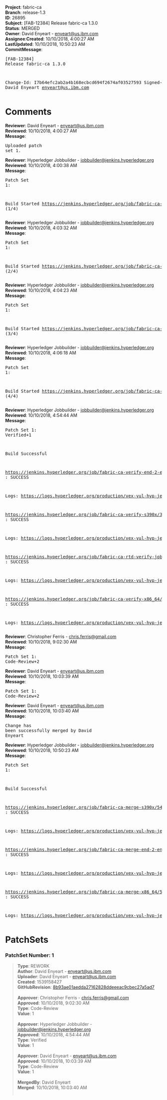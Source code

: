 <strong>Project</strong>: fabric-ca</br><strong>Branch</strong>: release-1.3<br><strong>ID</strong>: 26895<br><strong>Subject</strong>: [FAB-12384] Release fabric-ca 1.3.0<br><strong>Status</strong>: MERGED<br><strong>Owner</strong>: David Enyeart - enyeart@us.ibm.com<br><strong>Assignee</strong>:<strong>Created</strong>: 10/10/2018, 4:00:27 AM<br><strong>LastUpdated</strong>: 10/10/2018, 10:50:23 AM<br><strong>CommitMessage</strong>:<br><pre>[FAB-12384] Release fabric-ca 1.3.0

Change-Id: I7b64efc2ab2a4b168ecbcd694f2674af03527593
Signed-off-by: David Enyeart <enyeart@us.ibm.com>
</pre><h1>Comments</h1><strong>Reviewer</strong>: David Enyeart - enyeart@us.ibm.com<br><strong>Reviewed</strong>: 10/10/2018, 4:00:27 AM<br><strong>Message</strong>: <pre>Uploaded patch set 1.</pre><strong>Reviewer</strong>: Hyperledger Jobbuilder - jobbuilder@jenkins.hyperledger.org<br><strong>Reviewed</strong>: 10/10/2018, 4:00:38 AM<br><strong>Message</strong>: <pre>Patch Set 1:

Build Started https://jenkins.hyperledger.org/job/fabric-ca-verify-s390x/3478/ (1/4)</pre><strong>Reviewer</strong>: Hyperledger Jobbuilder - jobbuilder@jenkins.hyperledger.org<br><strong>Reviewed</strong>: 10/10/2018, 4:03:32 AM<br><strong>Message</strong>: <pre>Patch Set 1:

Build Started https://jenkins.hyperledger.org/job/fabric-ca-verify-end-2-end-x86_64/783/ (2/4)</pre><strong>Reviewer</strong>: Hyperledger Jobbuilder - jobbuilder@jenkins.hyperledger.org<br><strong>Reviewed</strong>: 10/10/2018, 4:04:23 AM<br><strong>Message</strong>: <pre>Patch Set 1:

Build Started https://jenkins.hyperledger.org/job/fabric-ca-rtd-verify-job/179/ (3/4)</pre><strong>Reviewer</strong>: Hyperledger Jobbuilder - jobbuilder@jenkins.hyperledger.org<br><strong>Reviewed</strong>: 10/10/2018, 4:06:18 AM<br><strong>Message</strong>: <pre>Patch Set 1:

Build Started https://jenkins.hyperledger.org/job/fabric-ca-verify-x86_64/3379/ (4/4)</pre><strong>Reviewer</strong>: Hyperledger Jobbuilder - jobbuilder@jenkins.hyperledger.org<br><strong>Reviewed</strong>: 10/10/2018, 4:54:44 AM<br><strong>Message</strong>: <pre>Patch Set 1: Verified+1

Build Successful 

https://jenkins.hyperledger.org/job/fabric-ca-verify-end-2-end-x86_64/783/ : SUCCESS

Logs: https://logs.hyperledger.org/production/vex-yul-hyp-jenkins-3/fabric-ca-verify-end-2-end-x86_64/783

https://jenkins.hyperledger.org/job/fabric-ca-verify-s390x/3478/ : SUCCESS

Logs: https://logs.hyperledger.org/production/vex-yul-hyp-jenkins-3/fabric-ca-verify-s390x/3478

https://jenkins.hyperledger.org/job/fabric-ca-rtd-verify-job/179/ : SUCCESS

Logs: https://logs.hyperledger.org/production/vex-yul-hyp-jenkins-3/fabric-ca-rtd-verify-job/179

https://jenkins.hyperledger.org/job/fabric-ca-verify-x86_64/3379/ : SUCCESS

Logs: https://logs.hyperledger.org/production/vex-yul-hyp-jenkins-3/fabric-ca-verify-x86_64/3379</pre><strong>Reviewer</strong>: Christopher Ferris - chris.ferris@gmail.com<br><strong>Reviewed</strong>: 10/10/2018, 9:02:30 AM<br><strong>Message</strong>: <pre>Patch Set 1: Code-Review+2</pre><strong>Reviewer</strong>: David Enyeart - enyeart@us.ibm.com<br><strong>Reviewed</strong>: 10/10/2018, 10:03:39 AM<br><strong>Message</strong>: <pre>Patch Set 1: Code-Review+2</pre><strong>Reviewer</strong>: David Enyeart - enyeart@us.ibm.com<br><strong>Reviewed</strong>: 10/10/2018, 10:03:40 AM<br><strong>Message</strong>: <pre>Change has been successfully merged by David Enyeart</pre><strong>Reviewer</strong>: Hyperledger Jobbuilder - jobbuilder@jenkins.hyperledger.org<br><strong>Reviewed</strong>: 10/10/2018, 10:50:23 AM<br><strong>Message</strong>: <pre>Patch Set 1:

Build Successful 

https://jenkins.hyperledger.org/job/fabric-ca-merge-s390x/548/ : SUCCESS

Logs: https://logs.hyperledger.org/production/vex-yul-hyp-jenkins-3/fabric-ca-merge-s390x/548

https://jenkins.hyperledger.org/job/fabric-ca-merge-end-2-end-x86_64/141/ : SUCCESS

Logs: https://logs.hyperledger.org/production/vex-yul-hyp-jenkins-3/fabric-ca-merge-end-2-end-x86_64/141

https://jenkins.hyperledger.org/job/fabric-ca-merge-x86_64/550/ : SUCCESS

Logs: https://logs.hyperledger.org/production/vex-yul-hyp-jenkins-3/fabric-ca-merge-x86_64/550</pre><h1>PatchSets</h1><h3>PatchSet Number: 1</h3><blockquote><strong>Type</strong>: REWORK<br><strong>Author</strong>: David Enyeart - enyeart@us.ibm.com<br><strong>Uploader</strong>: David Enyeart - enyeart@us.ibm.com<br><strong>Created</strong>: 1539158427<br><strong>GitHubRevision</strong>: [8b93ae01aedda27162828ddeeeac9cbec27a5ad7](https://github.com/hyperledger/fabric-ca/commit/8b93ae01aedda27162828ddeeeac9cbec27a5ad7)<br><br><strong>Approver</strong>: Christopher Ferris - chris.ferris@gmail.com<br><strong>Approved</strong>: 10/10/2018, 9:02:30 AM<br><strong>Type</strong>: Code-Review<br><strong>Value</strong>: 1<br><br><strong>Approver</strong>: Hyperledger Jobbuilder - jobbuilder@jenkins.hyperledger.org<br><strong>Approved</strong>: 10/10/2018, 4:54:44 AM<br><strong>Type</strong>: Verified<br><strong>Value</strong>: 1<br><br><strong>Approver</strong>: David Enyeart - enyeart@us.ibm.com<br><strong>Approved</strong>: 10/10/2018, 10:03:39 AM<br><strong>Type</strong>: Code-Review<br><strong>Value</strong>: 1<br><br><strong>MergedBy</strong>: David Enyeart<br><strong>Merged</strong>: 10/10/2018, 10:03:40 AM<br><br></blockquote>